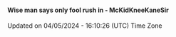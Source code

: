 #### Wise man says only fool rush in - McKidKneeKaneSir
Updated on 04/05/2024 - 16:10:26 (UTC) Time Zone
